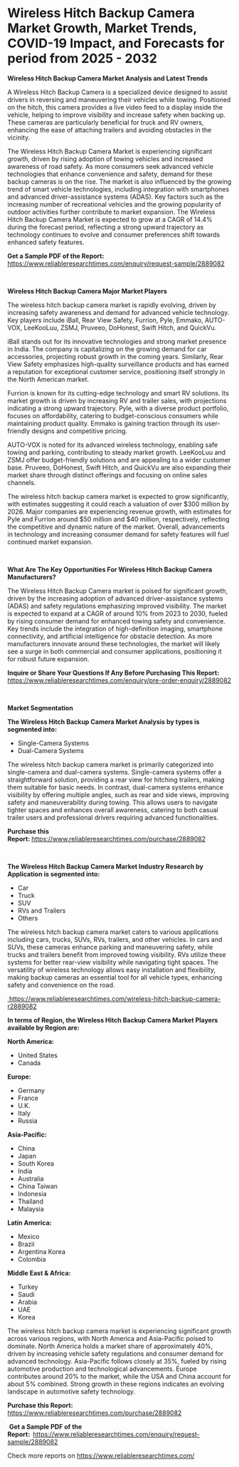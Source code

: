 <p><h1>Wireless Hitch Backup Camera Market Growth, Market Trends, COVID-19 Impact, and Forecasts for period from 2025 - 2032</h1></p><p><strong>Wireless Hitch Backup Camera Market Analysis and Latest Trends</strong></p>
<p><p>A Wireless Hitch Backup Camera is a specialized device designed to assist drivers in reversing and maneuvering their vehicles while towing. Positioned on the hitch, this camera provides a live video feed to a display inside the vehicle, helping to improve visibility and increase safety when backing up. These cameras are particularly beneficial for truck and RV owners, enhancing the ease of attaching trailers and avoiding obstacles in the vicinity.</p><p>The Wireless Hitch Backup Camera Market is experiencing significant growth, driven by rising adoption of towing vehicles and increased awareness of road safety. As more consumers seek advanced vehicle technologies that enhance convenience and safety, demand for these backup cameras is on the rise. The market is also influenced by the growing trend of smart vehicle technologies, including integration with smartphones and advanced driver-assistance systems (ADAS). Key factors such as the increasing number of recreational vehicles and the growing popularity of outdoor activities further contribute to market expansion. The Wireless Hitch Backup Camera Market is expected to grow at a CAGR of 14.4% during the forecast period, reflecting a strong upward trajectory as technology continues to evolve and consumer preferences shift towards enhanced safety features.</p></p>
<p><strong>Get a Sample PDF of the Report:&nbsp;</strong> <a href="https://www.reliableresearchtimes.com/enquiry/request-sample/2889082?utm_campaign=3346&utm_medium=2&utm_source=Github&utm_content=ia&utm_term=14032025&utm_id=wireless-hitch-backup-camera">https://www.reliableresearchtimes.com/enquiry/request-sample/2889082</a></p>
<p>&nbsp;</p>
<p><strong>Wireless Hitch Backup Camera Major Market Players</strong></p>
<p><p>The wireless hitch backup camera market is rapidly evolving, driven by increasing safety awareness and demand for advanced vehicle technology. Key players include iBall, Rear View Safety, Furrion, Pyle, Emmako, AUTO-VOX, LeeKooLuu, ZSMJ, Pruveeo, DoHonest, Swift Hitch, and QuickVu.</p><p>iBall stands out for its innovative technologies and strong market presence in India. The company is capitalizing on the growing demand for car accessories, projecting robust growth in the coming years. Similarly, Rear View Safety emphasizes high-quality surveillance products and has earned a reputation for exceptional customer service, positioning itself strongly in the North American market.</p><p>Furrion is known for its cutting-edge technology and smart RV solutions. Its market growth is driven by increasing RV and trailer sales, with projections indicating a strong upward trajectory. Pyle, with a diverse product portfolio, focuses on affordability, catering to budget-conscious consumers while maintaining product quality. Emmako is gaining traction through its user-friendly designs and competitive pricing.</p><p>AUTO-VOX is noted for its advanced wireless technology, enabling safe towing and parking, contributing to steady market growth. LeeKooLuu and ZSMJ offer budget-friendly solutions and are appealing to a wider customer base. Pruveeo, DoHonest, Swift Hitch, and QuickVu are also expanding their market share through distinct offerings and focusing on online sales channels.</p><p>The wireless hitch backup camera market is expected to grow significantly, with estimates suggesting it could reach a valuation of over $300 million by 2026. Major companies are experiencing revenue growth, with estimates for Pyle and Furrion around $50 million and $40 million, respectively, reflecting the competitive and dynamic nature of the market. Overall, advancements in technology and increasing consumer demand for safety features will fuel continued market expansion.</p></p>
<p>&nbsp;</p>
<p><strong>What Are The Key Opportunities For Wireless Hitch Backup Camera Manufacturers?</strong></p>
<p><p>The Wireless Hitch Backup Camera market is poised for significant growth, driven by the increasing adoption of advanced driver-assistance systems (ADAS) and safety regulations emphasizing improved visibility. The market is expected to expand at a CAGR of around 10% from 2023 to 2030, fueled by rising consumer demand for enhanced towing safety and convenience. Key trends include the integration of high-definition imaging, smartphone connectivity, and artificial intelligence for obstacle detection. As more manufacturers innovate around these technologies, the market will likely see a surge in both commercial and consumer applications, positioning it for robust future expansion.</p></p>
<p><strong>Inquire or Share Your Questions If Any Before Purchasing This Report:</strong> <a href="https://www.reliableresearchtimes.com/enquiry/pre-order-enquiry/2889082?utm_campaign=3346&utm_medium=2&utm_source=Github&utm_content=ia&utm_term=14032025&utm_id=wireless-hitch-backup-camera">https://www.reliableresearchtimes.com/enquiry/pre-order-enquiry/2889082</a></p>
<p>&nbsp;</p>
<p><strong>Market Segmentation</strong></p>
<p><strong>The Wireless Hitch Backup Camera Market Analysis by types is segmented into:</strong></p>
<p><ul><li>Single-Camera Systems</li><li>Dual-Camera Systems</li></ul></p>
<p><p>The wireless hitch backup camera market is primarily categorized into single-camera and dual-camera systems. Single-camera systems offer a straightforward solution, providing a rear view for hitching trailers, making them suitable for basic needs. In contrast, dual-camera systems enhance visibility by offering multiple angles, such as rear and side views, improving safety and maneuverability during towing. This allows users to navigate tighter spaces and enhances overall awareness, catering to both casual trailer users and professional drivers requiring advanced functionalities.</p></p>
<p><strong>Purchase this Report:&nbsp;</strong><a href="https://www.reliableresearchtimes.com/purchase/2889082?utm_campaign=3346&utm_medium=2&utm_source=Github&utm_content=ia&utm_term=14032025&utm_id=wireless-hitch-backup-camera">https://www.reliableresearchtimes.com/purchase/2889082</a></p>
<p>&nbsp;</p>
<p><strong>The Wireless Hitch Backup Camera Market Industry Research by Application is segmented into:</strong></p>
<p><ul><li>Car</li><li>Truck</li><li>SUV</li><li>RVs and Trailers</li><li>Others</li></ul></p>
<p><p>The wireless hitch backup camera market caters to various applications including cars, trucks, SUVs, RVs, trailers, and other vehicles. In cars and SUVs, these cameras enhance parking and maneuvering safety, while trucks and trailers benefit from improved towing visibility. RVs utilize these systems for better rear-view visibility while navigating tight spaces. The versatility of wireless technology allows easy installation and flexibility, making backup cameras an essential tool for all vehicle types, enhancing safety and convenience on the road.</p></p>
<p><a href="https://www.reliableresearchtimes.com/wireless-hitch-backup-camera-r2889082?utm_campaign=3346&utm_medium=2&utm_source=Github&utm_content=ia&utm_term=14032025&utm_id=wireless-hitch-backup-camera">&nbsp;https://www.reliableresearchtimes.com/wireless-hitch-backup-camera-r2889082</a></p>
<p><strong>In terms of Region, the Wireless Hitch Backup Camera Market Players available by Region are:</strong></p>
<p>
    <p> <strong> North America: </strong>
        <ul>
            <li>United States</li>
            <li>Canada</li>
        </ul>
        </p> 
    <p> <strong> Europe: </strong>
        <ul>
            <li>Germany</li>
            <li>France</li>
            <li>U.K.</li>
            <li>Italy</li>
            <li>Russia</li>
        </ul>
        </p> 
    <p> <strong> Asia-Pacific: </strong>
        <ul>
            <li>China</li>
            <li>Japan</li>
            <li>South Korea</li>
            <li>India</li>
            <li>Australia</li>
            <li>China Taiwan</li>
            <li>Indonesia</li>
            <li>Thailand</li>
            <li>Malaysia</li>
        </ul>
        </p> 
    <p> <strong> Latin America: </strong>
        <ul>
            <li>Mexico</li>
            <li>Brazil</li>
            <li>Argentina Korea</li>
            <li>Colombia</li>
        </ul>
        </p> 
    <p> <strong> Middle East & Africa: </strong>
        <ul>
            <li>Turkey</li>
            <li>Saudi</li>
            <li>Arabia</li>
            <li>UAE</li>
            <li>Korea</li>
        </ul>
    </p>
    </p>
<p><p>The wireless hitch backup camera market is experiencing significant growth across various regions, with North America and Asia-Pacific poised to dominate. North America holds a market share of approximately 40%, driven by increasing vehicle safety regulations and consumer demand for advanced technology. Asia-Pacific follows closely at 35%, fueled by rising automotive production and technological advancements. Europe contributes around 20% to the market, while the USA and China account for about 5% combined. Strong growth in these regions indicates an evolving landscape in automotive safety technology.</p></p>
<p><strong>Purchase this Report: </strong><a href="https://www.reliableresearchtimes.com/purchase/2889082?utm_campaign=3346&utm_medium=2&utm_source=Github&utm_content=ia&utm_term=14032025&utm_id=wireless-hitch-backup-camera">https://www.reliableresearchtimes.com/purchase/2889082</a></p>
<p>&nbsp;<strong>Get a Sample PDF of the Report:&nbsp;&nbsp;</strong><a href="https://www.reliableresearchtimes.com/enquiry/request-sample/2889082?utm_campaign=3346&utm_medium=2&utm_source=Github&utm_content=ia&utm_term=14032025&utm_id=wireless-hitch-backup-camera">https://www.reliableresearchtimes.com/enquiry/request-sample/2889082</a></p>
<p><strong></strong></p>
<p>Check more reports on <a href="https://www.reliableresearchtimes.com/?utm_campaign=3346&utm_medium=2&utm_source=Github&utm_content=ia&utm_term=14032025&utm_id=wireless-hitch-backup-camera">https://www.reliableresearchtimes.com/</a></p>